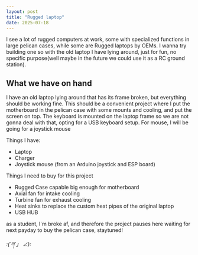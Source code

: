 ```yaml
---
layout: post
title: "Rugged laptop"
date: 2025-07-18
---
```

I see a lot of rugged computers at work, some with specialized functions in large pelican cases, while some are Rugged laptops by OEMs. I wanna try building one so with the old laptop I have lying around, just for fun, no specific purpose(well maybe in the future we could use it as a RC ground station).

## What we have on hand
I have an old laptop lying around that has its frame broken, but everything should be working fine. This should be a convenient project where I put the motherboard in the pelican case with some mounts and cooling, and put the screen on top. The keyboard is mounted on the laptop frame so we are not gonna deal with that, opting for a USB keyboard setup. For mouse, I will be going for a joystick mouse

Things I have:
- Laptop
- Charger
- Joystick mouse (from an Arduino joystick and ESP board)

Things I need to buy for this project
- Rugged Case capable big enough for motherboard
- Axial fan for intake cooling
- Turbine fan for exhaust cooling
- Heat sinks to replace the custom heat pipes of the original laptop
- USB HUB

as a student, I`m broke af, and therefore the project pauses here
waiting for next payday to buy the pelican case, staytuned!

_:(´ཀ`」 ∠):_
